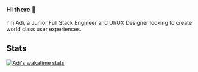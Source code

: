 ### Hi there 👋

I'm Adi, a Junior Full Stack Engineer and UI/UX Designer looking to create world class user experiences.

## Stats
[![Adi's wakatime stats](https://github-readme-stats.vercel.app/api/wakatime?username=kishek2000:last_6_months)](https://github.com/anuraghazra/github-readme-stats)

<!--
**kishek2000/kishek2000** is a ✨ _special_ ✨ repository because its `README.md` (this file) appears on your GitHub profile.

Here are some ideas to get you started:

- 🔭 I’m currently working on ...
- 🌱 I’m currently learning ...
- 👯 I’m looking to collaborate on ...
- 🤔 I’m looking for help with ...
- 💬 Ask me about ...
- 📫 How to reach me: ...
- 😄 Pronouns: ...
- ⚡ Fun fact: ...
-->
